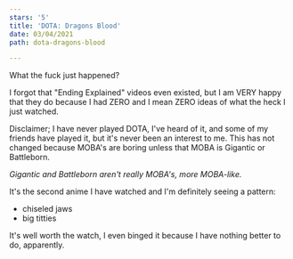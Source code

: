 ```yaml
---
stars: '5'
title: 'DOTA: Dragons Blood'
date: 03/04/2021
path: dota-dragons-blood

---
```

What the fuck just happened?

I forgot that "Ending Explained" videos even existed, but I am VERY happy that they do because I had ZERO and I mean ZERO ideas of what the heck I just watched.

Disclaimer; I have never played DOTA, I've heard of it, and some of my friends have played it, but it's never been an interest to me. This has not changed because MOBA's are boring unless that MOBA is Gigantic or Battleborn.

_Gigantic and Battleborn aren't really MOBA's, more MOBA-like._

It's the second anime I have watched and I'm definitely seeing a pattern:

* chiseled jaws
* big titties

It's well worth the watch, I even binged it because I have nothing better to do, apparently.